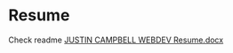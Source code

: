 # Resume
Check readme
[JUSTIN CAMPBELL WEBDEV Resume.docx](https://github.com/C9Rane/Resume/files/11748192/JUSTIN.CAMPBELL.WEBDEV.Resume.docx)
